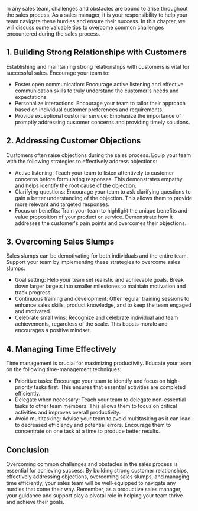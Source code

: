 
In any sales team, challenges and obstacles are bound to arise throughout the sales process. As a sales manager, it is your responsibility to help your team navigate these hurdles and ensure their success. In this chapter, we will discuss some valuable tips to overcome common challenges encountered during the sales process.

1\. Building Strong Relationships with Customers
-----------------------------------------------

Establishing and maintaining strong relationships with customers is vital for successful sales. Encourage your team to:

* Foster open communication: Encourage active listening and effective communication skills to truly understand the customer's needs and expectations.
* Personalize interactions: Encourage your team to tailor their approach based on individual customer preferences and requirements.
* Provide exceptional customer service: Emphasize the importance of promptly addressing customer concerns and providing timely solutions.

2\. Addressing Customer Objections
---------------------------------

Customers often raise objections during the sales process. Equip your team with the following strategies to effectively address objections:

* Active listening: Teach your team to listen attentively to customer concerns before formulating responses. This demonstrates empathy and helps identify the root cause of the objection.
* Clarifying questions: Encourage your team to ask clarifying questions to gain a better understanding of the objection. This allows them to provide more relevant and targeted responses.
* Focus on benefits: Train your team to highlight the unique benefits and value proposition of your product or service. Demonstrate how it addresses the customer's pain points and overcomes their objections.

3\. Overcoming Sales Slumps
--------------------------

Sales slumps can be demotivating for both individuals and the entire team. Support your team by implementing these strategies to overcome sales slumps:

* Goal setting: Help your team set realistic and achievable goals. Break down larger targets into smaller milestones to maintain motivation and track progress.
* Continuous training and development: Offer regular training sessions to enhance sales skills, product knowledge, and to keep the team engaged and motivated.
* Celebrate small wins: Recognize and celebrate individual and team achievements, regardless of the scale. This boosts morale and encourages a positive mindset.

4\. Managing Time Effectively
----------------------------

Time management is crucial for maximizing productivity. Educate your team on the following time-management techniques:

* Prioritize tasks: Encourage your team to identify and focus on high-priority tasks first. This ensures that essential activities are completed efficiently.
* Delegate when necessary: Teach your team to delegate non-essential tasks to other team members. This allows them to focus on critical activities and improves overall productivity.
* Avoid multitasking: Advise your team to avoid multitasking as it can lead to decreased efficiency and potential errors. Encourage them to concentrate on one task at a time to produce better results.

Conclusion
----------

Overcoming common challenges and obstacles in the sales process is essential for achieving success. By building strong customer relationships, effectively addressing objections, overcoming sales slumps, and managing time efficiently, your sales team will be well-equipped to navigate any hurdles that come their way. Remember, as a productive sales manager, your guidance and support play a pivotal role in helping your team thrive and achieve their goals.
